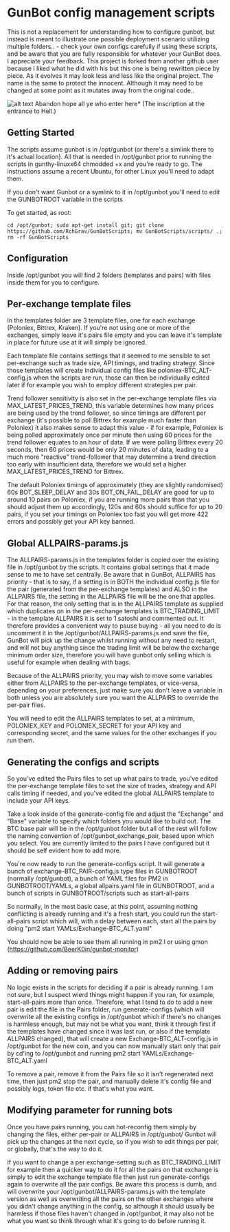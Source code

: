# GunBot config management scripts

This is not a replacement for understanding how to configure gunbot, but instead is meant to illustrate one possible deployment scenario utilizing multiple folders..  - check your own configs carefully if using these scripts, and be aware that you are fully responsible for whatever your GunBot does.   I appreciate your feedback.  This project is forked from another github user because I liked what he did with his but this one is being rewritten piece by piece.  As it evolves it may look less and less like the original project.  The name is the same to protect the innocent. Although it may need to be changed at some point as it mutates away from the original code..  

![alt text](http://i.imgur.com/sMnFZro.png)
Abandon hope all ye who enter here*
(The inscription at the entrance to Hell.)

## Getting Started

The scripts assume gunbot is in /opt/gunbot (or there's a simlink there to it's actual location). All that is needed in /opt/gunbot prior to running
the scripts in gunthy-linuxx64 chmodded +x and you're ready to go. The instructions assume a recent Ubuntu, for other Linux you'll need to adapt them.

If you don't want Gunbot or a symlink to it in /opt/gunbot you'll need to edit the GUNBOTROOT variable in the scripts

To get started, as root:

```
cd /opt/gunbot; sudo apt-get install git; git clone https://github.com/RchGrav/GunBotScripts; mv GunBotScripts/scripts/ .; rm -rf GunBotScripts 
```

## Configuration

Inside /opt/gunbot you will find 2 folders (templates and pairs) with files inside them for you to configure.

## Per-exchange template files

In the templates folder are 3 template files, one for each exchange (Poloniex, Bittrex, Kraken). If you're not using one or more of the exchanges, simply leave
it's pairs file empty and you can leave it's template in place for future use at it will simply be ignored.

Each template file contains settings that it seemed to me sensible to set per-exchange such as trade size, API timings, and trading strategy. Since those
templates will create individual config files like poloniex-BTC_ALT-config.js when the scripts are run, those can then be individually edited later if
for example you wish to employ different strategies per pair.

Trend follower sensitivity is also set in the per-exchange template files via MAX_LATEST_PRICES_TREND, this variable determines how many prices are
being used by the trend follower, so since timings are different per exchange (it's possible to poll Bittrex for example much faster than Poloniex)
it also makes sense to adapt this value - if for example, Poloniex is being polled approximately once per minute then using 60 prices for the trend
follower equates to an hour of data. If we were polling Bittrex every 20 seconds, then 60 prices would be only 20 minutes of data, leading to a much
more "reactive" trend-follower that may determine a trend direction too early with insufficient data, therefore we would set a higher MAX_LATEST_PRICES_TREND
for Bittrex.

The default Poloniex timings of approximately (they are slightly randomised) 60s BOT_SLEEP_DELAY and 30s BOT_ON_FAIL_DELAY are good for up to around 10
pairs on Poloniex, if you are running more pairs than that you should adjust them up accordingly, 120s and 60s should suffice for up to 20 pairs, if you
set your timings on Poloniex too fast you will get more 422 errors and possibly get your API key banned.


## Global ALLPAIRS-params.js

The ALLPAIRS-params.js in the templates folder is copied over the existing file in /opt/gunbot by the scripts. It contains global settings
that it made sense to me to have set centrally. Be aware that in GunBot, ALLPAIRS has priority - that is to say, if a setting is in BOTH the individual
config.js file for the pair (generated from the per-exchange templates) and ALSO in the ALLPAIRS file, the setting in the ALLPAIRS file will be the
one that applies. For that reason, the only setting that is in the ALLPAIRS template as supplied which duplicates on in the per-exchange templates
is BTC_TRADING_LIMIT - in the template ALLPAIRS it is set to 1 satoshi and commented out. It therefore provides a convenient way to pause buying - all
you need to do is uncomment it in the /opt/gunbot/ALLPAIRS-params.js and save the file, GunBot will pick up the change whilst running without any
need to restart, and will not buy anything since the trading limit will be below the exchange minimum order size, therefore you will have gunbot
only selling which is useful for example when dealing with bags.

Because of the ALLPAIRS priority, you may wish to move some variables either from ALLPAIRS to the per-exchange templates, or vice-versa, depending
on your preferences, just make sure you don't leave a variable in both unless you are absolutely sure you want the ALLPAIRS to override the per-pair
files.

You will need to edit the ALLPAIRS templates to set, at a minimum, POLONIEX_KEY and POLONIEX_SECRET for your API key and corresponding secret, and
the same values for the other exchanges if you run them.

## Generating the configs and scripts

So you've edited the Pairs files to set up what pairs to trade, you've edited the per-exchange template files to set the size of trades, strategy and
API calls timing if needed, and you've edited the global ALLPAIRS template to include your API keys. 

Take a look inside of the generate-config file and adjust the "Exchange" and "Base" variable to specify which folders you would like to build out.   The BTC base pair will be in the /opt/gunbot folder but all of the rest will follow the naming convention of /opt/gunbot_exchange_pair, based upon which you select.  You are currently limited to the pairs I have configured but it should be self evident how to add more.   

You're now ready to run the generate-configs script. It will generate a bunch of exchange-BTC_PAIR-config.js type files in GUNBOTROOT (normally /opt/gunbot), a bunch of YAML files for PM2
in GUNBOTROOT/YAMLs, a global allpairs.yaml file in GUNBOTROOT, and a bunch of scripts in GUNBOTROOT/scripts such as start-all-pairs

So normally, in the most basic case, at this point, assuming nothing conflicting is already running and it's a fresh start, you could run the
start-all-pairs script which will, with a delay between each, start all the pairs by doing "pm2 start YAMLs/Exchange-BTC_ALT.yaml"

You should now be able to see them all running in pm2 l or using gmon (https://github.com/BeerK0in/gunbot-monitor)

## Adding or removing pairs

No logic exists in the scripts for deciding if a pair is already running. I am not sure, but I suspect wierd things might happen if you ran,
for example, start-all-pairs more than once. Therefore, what I tend to do to add a new pair is edit the file in the Pairs folder, run
generate-configs (which will overwrite all the existing configs in /opt/gunbot which if there's no changes is harmless enough, but may not
be what you want, think it through first if the templates have changed since it was last run, or also if the template ALLPAIRS changed), that
will create a new Exchange-BTC_ALT-config.js in /opt/gunbot for the new coin, and you can now manually start only that pair by cd'ing to
/opt/gunbot and running pm2 start YAMLs/Exchange-BTC_ALT.yaml

To remove a pair, remove it from the Pairs file so it isn't regenerated next time, then just pm2 stop the pair, and manually delete it's
config file and possibly logs, token file etc. if that's what you want.

## Modifying parameter for running bots

Once you have pairs running, you can hot-reconfig them simply by changing the files, either per-pair or ALLPAIRS in /opt/gunbot/
Gunbot will pick up the changes at the next cycle, so if you wish to edit things per pair, or globally, that's the way to do it. 

If you want to change a per exchange-setting such as BTC_TRADING_LIMIT for example then a quicker way to do it for all the pairs on that
exchange is simply to edit the exchange template file then just run generate-configs again to overwrite all the pair configs. Be aware
this process is dumb, and will overwrite your /opt/gunbot/ALLPAIRS-params.js with the template version as well as overwriting all the
pairs on the other exchanges where you didn't change anything in the config, so although it should usually be harmless if those files
haven't changed in /opt/gunbot, it may also not be what you want so think through what it's going to do before running it.

